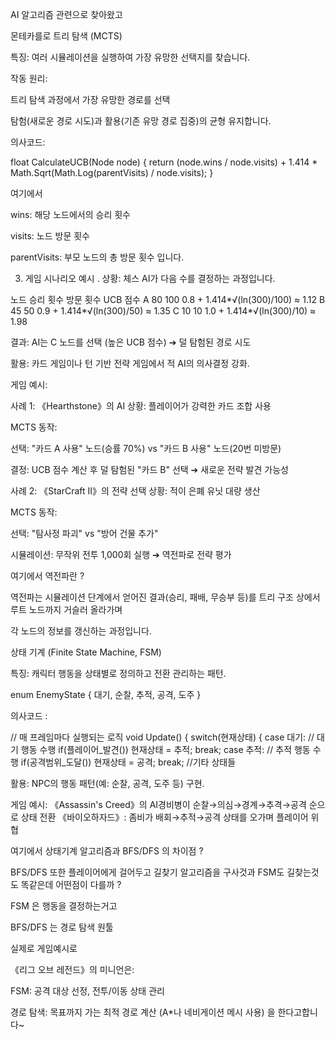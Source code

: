 AI 알고리즘 관련으로 찾아왔고 

몬테카를로 트리 탐색 (MCTS)

특징: 여러 시뮬레이션을 실행하여 가장 유망한 선택지를 찾습니다.

작동 원리: 

트리 탐색 과정에서 가장 유망한 경로를 선택

탐험(새로운 경로 시도)과 활용(기존 유망 경로 집중)의 균형 유지합니다.


의사코드:


float CalculateUCB(Node node) 
{
    return (node.wins / node.visits) 
    + 1.414 * Math.Sqrt(Math.Log(parentVisits) / node.visits);
}


여기에서 

wins: 해당 노드에서의 승리 횟수

visits: 노드 방문 횟수

parentVisits: 부모 노드의 총 방문 횟수 입니다.


3. 게임 시나리오 예시
.
상황: 체스 AI가 다음 수를 결정하는 과정입니다.

노드        승리 횟수        방문 횟수        UCB 점수
A        80        100        0.8 + 1.414*√(ln(300)/100) ≈ 1.12
B        45        50        0.9 + 1.414*√(ln(300)/50) ≈ 1.35
C        10        10        1.0 + 1.414*√(ln(300)/10) ≈ 1.98

결과: AI는 C 노드를 선택 (높은 UCB 점수) ➔ 덜 탐험된 경로 시도

활용: 카드 게임이나 턴 기반 전략 게임에서 적 AI의 의사결정 강화.




게임 예시: 

사례 1:
《Hearthstone》의 AI
상황: 플레이어가 강력한 카드 조합 사용

MCTS 동작:

선택: "카드 A 사용" 노드(승률 70%) vs "카드 B 사용" 노드(20번 미방문)

결정: UCB 점수 계산 후 덜 탐험된 "카드 B" 선택 ➔ 새로운 전략 발견 가능성



사례 2: 《StarCraft II》의 전략 선택
상황: 적이 은폐 유닛 대량 생산

MCTS 동작:

선택: "탐사정 파괴" vs "방어 건물 추가"

시뮬레이션: 무작위 전투 1,000회 실행 ➔ 역전파로 전략 평가

여기에서 역전파란 ? 

역전파는 시뮬레이션 단계에서 얻어진 결과(승리, 패배, 무승부 등)를 트리 구조 상에서 루트 노드까지 거슬러 올라가며

 각 노드의 정보를 갱신하는 과정입니다.





상태 기계 (Finite State Machine, FSM)

특징: 캐릭터 행동을 상태별로 정의하고 전환 관리하는 패턴.


enum EnemyState { 대기, 순찰, 추적, 공격, 도주 }

의사코드 : 

// 매 프레임마다 실행되는 로직
void Update() {
    switch(현재상태) {
        case 대기:
            // 대기 행동 수행
            if(플레이어_발견()) 현재상태 = 추적;
            break;
        case 추적:
            // 추적 행동 수행
            if(공격범위_도달()) 현재상태 = 공격;
            break;
        //기타 상태들


활용: NPC의 행동 패턴(예: 순찰, 공격, 도주 등) 구현.

게임 예시: 
《Assassin's Creed》의 AI경비병이 순찰→의심→경계→추격→공격 순으로 상태 전환
《바이오하자드》: 좀비가 배회→추적→공격 상태를 오가며 플레이어 위협


여기에서 상태기계 알고리즘과 BFS/DFS 의 차이점 ?

BFS/DFS 또한 플레이어에게 걸어두고 길찾기 알고리즘을 구사것과 FSM도 길찾는것도 똑같은데 어떤점이 다를까 ? 

FSM 은 행동을 결정하는거고

BFS/DFS 는 경로 탐색 원툴

실제로 게임예시로 

《리그 오브 레전드》의 미니언은:

FSM: 공격 대상 선정, 전투/이동 상태 관리

경로 탐색: 목표까지 가는 최적 경로 계산 (A*나 네비게이션 메시 사용) 을 한다고합니다~ 


